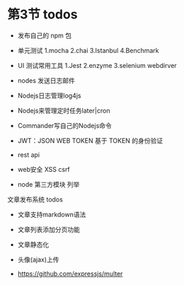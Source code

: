# 第3节 todos

* 发布自己的 npm 包
* 单元测试
 1.mocha 2.chai 3.Istanbul 4.Benchmark

* UI 测试常用工具
 1.Jest 2.enzyme 3.selenium webdirver

* nodes 发送日志邮件
* Nodejs日志管理log4js
* Nodejs来管理定时任务later|cron
* Commander写自己的Nodejs命令
* JWT：JSON WEB TOKEN 基于 TOKEN 的身份验证
* rest api
* web安全 XSS csrf
* node 第三方模块 列举

文章发布系统 todos

* 文章支持markdown语法
* 文章列表添加分页功能
* 文章静态化
* 头像(ajax)上传

* https://github.com/expressjs/multer








